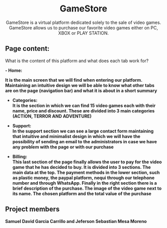 
<h1 align="center"> GameStore </h1> 

<p align="center">GameStore is a virtual platform dedicated solely to the sale of video games. GameStore allows us to purchase our favorite video games either on PC, XBOX or PLAY STATION.</p> 


<h2 align="left"> Page content: </h2> 

What is the content of this platform and what does each tab work for?

<b> - Home: <br>

It is the main screen that we will find when entering our platform. Maintaining an intuitive design we will be able to know what other tabs are on the page (navigation bar) and what it is about in a short summary

- Categories: <br>
It is the section in which we can find 15 video games each with their name, price and discount. These are divided into 3 main categories (ACTION, TERROR AND ADVENTURE)

- Support: <br>
In the support section we can see a large contact form maintaining that intuitive and minimalist design in which we will have the possibility of sending an email to the administrators in case we have any problem with the page or with our purchase

- Billing: <br>
This last section of the page finally allows the user to pay for the video game that he has decided to buy. It is divided into 3 sections. The main data at the top. The payment methods in the lower section, such as plastic money, the paypal platform, nequi through our telephone number and through WhatsApp. Finally in the right section there is a brief description of the purchase. The image of the video game next to its name. The chosen platform and the total value of the purchase

<h2 align="left"> Project members </h2> 
Samuel David Garcia Carrillo and
Jeferson Sebastian Mesa Moreno
